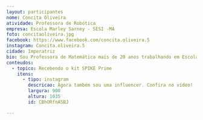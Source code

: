 ```yaml
---
layout: participantes
nome: Concita Oliveira
atividade: Professora de Robótica
empresa: Escola Marley Sarney - SESI -MA
foto: concitaoliveira.jpg
facebook: https://www.facebook.com/concita.oliveira.5
instagram: Concita.oliveira.5
cidade: Imperatriz
bio: Sou Professora de Matemática mais de 20 anos trabalhando em Escolas Públicas e Privadas a 8 anos atrás  me apresentaram a oportunidade de trabalhar com a Robótica foi amor desde a primeira programação. Hoje sou apaixonada por Robótica. E venho lutando pra desenvolver um projeto de Robótica  a comunidade carente, um dia consigo parceiros a s realizar este sonho. Assim deixarei semearei várias sementes, e tenho certeza 100% florescerá.
conteudos:
  - topico: Recebendo o kit SPIKE Prime
    itens: 
      - tipo: instagram
        descricao: Agora também sou uma influencer. Confira no vídeo! 
        largura: 900
        altura: 1035
        id: CBhORfnA5BJ

---
```

